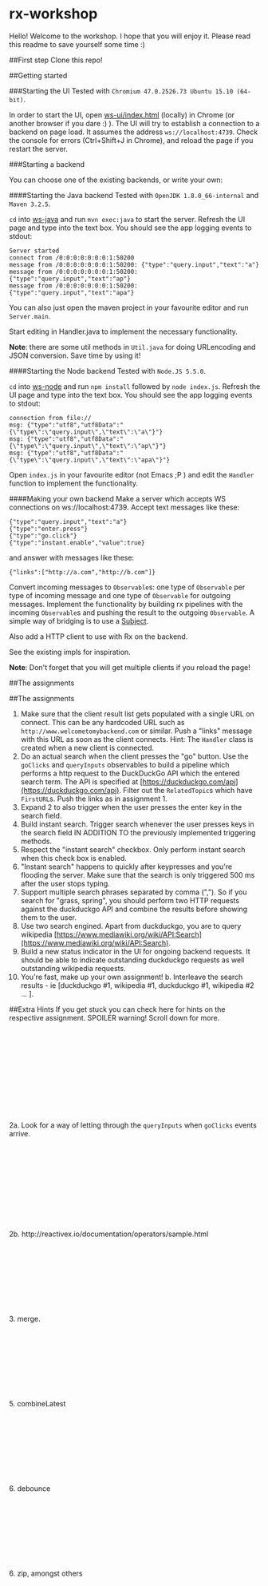 # rx-workshop

Hello!
Welcome to the workshop. I hope that you will enjoy it. Please read this readme to save yourself some time :)

##First step
Clone this repo!

##Getting started

###Starting the UI
Tested with `Chromium 47.0.2526.73 Ubuntu 15.10 (64-bit)`.

In order to start the UI, open [ws-ui/index.html](ws-ui/index.html) (locally) in Chrome (or another browser if you dare :) ). 
The UI will try to establish a connection to a backend on page load. It assumes the address `ws://localhost:4739`.
Check the console for errors (Ctrl+Shift+J in Chrome), and reload the page if you restart the server.

###Starting a backend

You can choose one of the existing backends, or write your own:

####Starting the Java backend
Tested with `OpenJDK 1.8.0_66-internal` and `Maven 3.2.5`.

`cd` into [ws-java](ws-java/) and run `mvn exec:java` to start the server. Refresh the UI page and type into the text box. You should
see the app logging events to stdout:

```
Server started
connect from /0:0:0:0:0:0:0:1:50200
message from /0:0:0:0:0:0:0:1:50200: {"type":"query.input","text":"a"}
message from /0:0:0:0:0:0:0:1:50200: {"type":"query.input","text":"ap"}
message from /0:0:0:0:0:0:0:1:50200: {"type":"query.input","text":"apa"}
```

You can also just open the maven project in your favourite editor and run `Server.main`.

Start editing in Handler.java to implement the necessary functionality.

**Note**: there are some util methods in `Util.java` for doing URLencoding and JSON conversion. Save time by using it!

####Starting the Node backend
Tested with `Node.JS 5.5.0`.

`cd` into [ws-node](ws-node/) and run `npm install` followed by `node index.js`. Refresh the UI page and type into the text box.
You should see the app logging events to stdout:

```
connection from file://
msg: {"type":"utf8","utf8Data":"{\"type\":\"query.input\",\"text\":\"a\"}"}
msg: {"type":"utf8","utf8Data":"{\"type\":\"query.input\",\"text\":\"ap\"}"}
msg: {"type":"utf8","utf8Data":"{\"type\":\"query.input\",\"text\":\"apa\"}"}
```

Open `index.js` in your favourite editor (not Emacs ;P ) and edit the `Handler` function to implement the functionality.

####Making your own backend
Make a server which accepts WS connections on ws://localhost:4739. Accept text messages like these:
```
{"type":"query.input","text":"a"}
{"type":"enter.press"}
{"type":"go.click"}
{"type":"instant.enable","value":true}
```

and answer with messages like these:
```
{"links":["http://a.com","http://b.com"]}
```

Convert incoming messages to `Observable`s: one type of `Observable` per type of incoming message and one type of `Observable`
for outgoing messages. Implement the functionality by building rx pipelines with the incoming `Observable`s and pushing the result to
the outgoing `Observable`. A simple way of bridging is to use a [Subject](http://reactivex.io/documentation/subject.html). 

Also add a HTTP client to use with Rx on the backend.

See the existing impls for inspiration.

**Note**: Don't forget that you will get multiple clients if you reload the page!

##The assignments

##The assignments

1. Make sure that the client result list gets populated with a single URL on connect. This can be any hardcoded URL such as `http://www.welcometomybackend.com` or similar. Push a "links" message with this URL as soon as the client connects. Hint: The `Handler` class is created when a new client is connected.
2. Do an actual search when the client presses the "go" button. Use the `goClicks` and `queryInputs` observables to build a pipeline which performs a http request to the DuckDuckGo API which the entered search term. The API is specified at [https://duckduckgo.com/api](https://duckduckgo.com/api). Filter out the `RelatedTopic`s which have `FirstURL`s. Push the links as in assignment 1.
3. Expand 2 to also trigger when the user presses the enter key in the search field.
4. Build instant search. Trigger search whenever the user presses keys in the search field IN ADDITION TO the previously implemented triggering methods.
5. Respect the "instant search" checkbox. Only perform instant search when this check box is enabled.
6. "Instant search" happens to quickly after keypresses and you're flooding the server. Make sure that the search is only triggered 500 ms after the user stops typing.
7. Support multiple search phrases separated by comma (","). So if you search for "grass, spring", you should perform two HTTP requests against the duckduckgo API and combine the results before showing them to the user.
8. Use two search engined. Apart from duckduckgo, you are to query wikipedia    [https://www.mediawiki.org/wiki/API:Search](https://www.mediawiki.org/wiki/API:Search).
9. Build a new status indicator in the UI for ongoing backend requests. It should be able to indicate outstanding duckduckgo requests as well outstanding wikipedia requests.
10. You're fast, make up your own assignment!
  b. Interleave the search results - ie [duckduckgo #1, wikipedia #1, duckduckgo #1, wikipedia #2 ... ].

##Extra Hints
If you get stuck you can check here for hints on the respective assignment.
SPOILER warning! Scroll down for more.

<br>
<br>
<br>
<br>
<br>
<br>
<br>
<br>
<br>
<br>

2a. Look for a way of letting through the `queryInputs` when `goClicks` events arrive. 

<br>
<br>
<br>
<br>
<br>
<br>
<br>
<br>
<br>
<br>   
2b. http://reactivex.io/documentation/operators/sample.html

<br>
<br>
<br>
<br>
<br>
<br>
<br>
<br>
<br>
<br>   
3. merge.

<br>
<br>
<br>
<br>
<br>
<br>
<br>
<br>
<br>
<br>
5. combineLatest

<br>
<br>
<br>
<br>
<br>
<br>
<br>
<br>
<br>
<br>
6. debounce 

<br>
<br>
<br>
<br>
<br>
<br>
<br>
<br>
<br>
<br>
6. zip, amongst others
 
